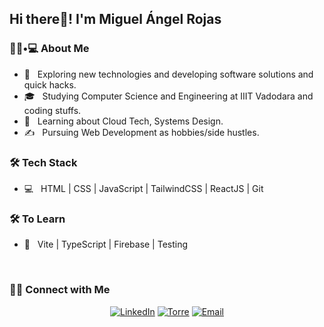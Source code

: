 <h2>Hi there👋! I'm Miguel Ángel Rojas</h2>

<h3> 👨🏻•💻 About Me </h3>

- 🤔 &nbsp; Exploring new technologies and developing software solutions and quick hacks.
- 🎓 &nbsp; Studying Computer Science and Engineering at IIIT Vadodara and coding stuffs.
- 🌱 &nbsp; Learning about Cloud Tech, Systems Design.
- ✍️ &nbsp; Pursuing Web Development as hobbies/side hustles.

<h3>🛠 Tech Stack</h3>
  
- 💻 &nbsp; HTML | CSS | JavaScript | TailwindCSS | ReactJS | Git

<h3>🛠 To Learn</h3>

- 🔧 &nbsp; Vite | TypeScript | Firebase | Testing

<br/>

<h3> 🤝🏻 Connect with Me </h3>

<p align="center">
<a href="https://www.linkedin.com/in/miguel-%C3%A1ngel-rojas-trujillo/"><img alt="LinkedIn" src="https://img.shields.io/badge/LinkedIn-Miguel%20Rojas-blue?style=flat-square"></a>
<a href="https://torre.co/miguel_rojass?r=HSl39mk0"><img alt="Torre" src="https://img.shields.io/badge/Torre-Miguel%20Rojas-blue?style=flat-square"></a>
<a href="mailto:mrojastrujillo14@hotmail.com"><img alt="Email" src="https://img.shields.io/badge/Email-mrojastrujillo14@hotmail.com-blue?style=flat-square"></a>
</p>
